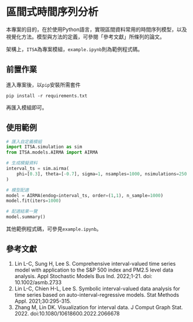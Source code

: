 # 區間式時間序列分析

本專案的目的，在於使用Python語言，實現區間資料常用的時間序列模型，以及視覺化方法。模型與方法的定義，可參閱「參考文獻」所條列的論文。

架構上，`ITSA`為專案模組，`example.ipynb`則為範例程式碼。


## 前置作業

進入專案後，以`pip`安裝所需套件
```
pip install -r requirements.txt
```
再匯入模組即可。

## 使用範例

```python
# 匯入自定義模組
import ITSA.simulation as sim
from ITSA.models.AIRMA import AIRMA

# 生成模擬資料
interval_ts = sim.airma(
    phi=[0.3], theta=[-0.7], sigma=1, nsamples=1000, nsimulations=250
)

# 模型配適
model = AIRMA(endog=interval_ts, order=(1,1), n_sample=1000)
model.fit(iters=1000)

# 配適結果一覽
model.summary()
```
其他範例程式碼，可參見`example.ipynb`。

## 參考文獻

1. Lin L-C, Sung H, Lee S. Comprehensive interval-valued time series model
with application to the S&P 500 index and PM2.5 level data analysis. Appl Stochastic Models Bus Ind. 2022;1-21.
doi: 10.1002/asmb.2733
2. Lin L-C, Chien H-L, Lee S. Symbolic interval-valued data analysis for time series based on auto-interval-regressive models. Stat Methods
Appl. 2021;30:295-315.
3. Zhang M, Lin DK. Visualization for interval data. J Comput Graph Stat. 2022. doi:10.1080/10618600.2022.2066678